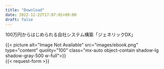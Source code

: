 ```yaml
---
title: "Download"
date: 2022-12-22T17:07:01+09:00
draft: false
---
```


<section class="py-10 lg:py-20 bg-[url('../img/patternA.webp')] bg-cover mt-24" id="download">

<div class="px-4 flex flex-col lg:flex-row gap-x-32 md:gap-x-16 lg:w-11/12 max-w-[1280px] 3xl:max-w-[1500px] mx-auto">

<div class="w-4/5 mx-auto lg:w-1/2">
<p class="mb-10 lg:mb-16 text-[#01A2EB] font-bold text-[26px] md:text-[36px] 3xl:text-[40px] text-center">
100万円からはじめられる自社システム構築「ジェネリックDX」
</p>
<div>
{{< picture alt="Image Not Available" src="images/ebook.png" type="content" quolity="100" class="mx-auto object-contain shadow-lg shadow-gray-500 w-full">}}
</div>
</div>


<div class="px-0 lg:w-3/5 mx-auto relative z-50">
{{< request-form >}}
</div>

</div>

</section>

